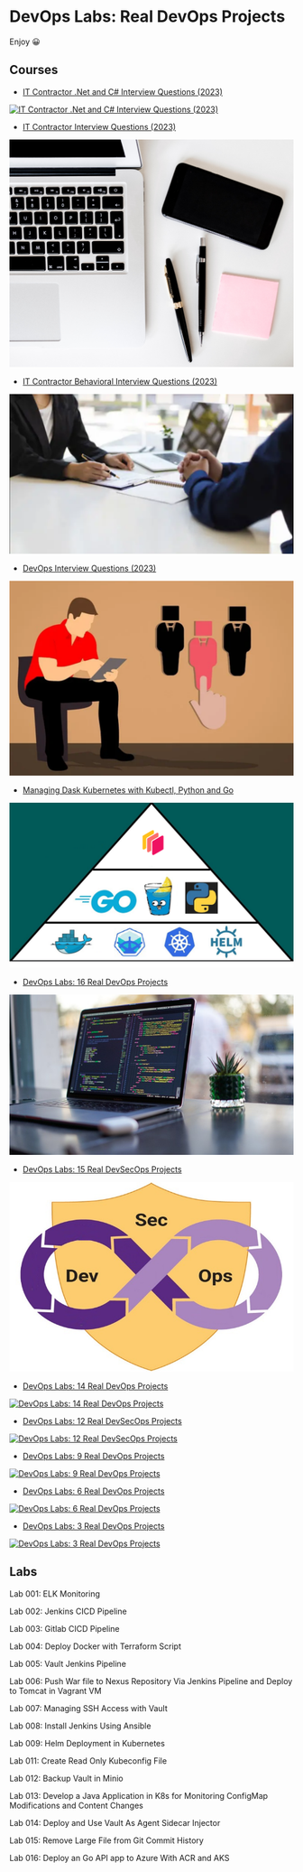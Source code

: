 # DevOps Labs: Real DevOps Projects

Enjoy 😀

## Courses

- [IT Contractor .Net and C# Interview Questions (2023)](https://www.udemy.com/course/it-contractor-net-and-c-interview-questions-20xx)

<a href="https://www.udemy.com/course/it-contractor-net-and-c-interview-questions-20xx">![IT Contractor .Net and C# Interview Questions (2023)](course_logo_iw_NetC#.png)</a>

- [IT Contractor Interview Questions (2023)](https://www.udemy.com/course/it-contractor-interview-questions-20xx)

<a href="https://www.udemy.com/course/it-contractor-interview-questions-20xx">![IT Contractor Interview Questions (2023)](course_logo_iw_IT.jpg)</a>

- [IT Contractor Behavioral Interview Questions (2023)](https://www.udemy.com/course/it-contractor-behavioral-interview-questions-20xx/)

<a href="https://www.udemy.com/course/it-contractor-behavioral-interview-questions-20xx">![IT Contractor Behavioral Interview Questions (2023)](course_logo_iw_Behavioral.png)</a>

- [DevOps Interview Questions (2023)](https://www.udemy.com/course/devops-interview-questions-20xx)

<a href="https://www.udemy.com/course/devops-interview-questions-20xx">![DevOps Interview Questions (2023)](course_logo_iw_DevOps.png)</a>

- [Managing Dask Kubernetes with Kubectl, Python and Go](https://www.udemy.com/course/managing-dask-kubernetes-with-kubectl-python-and-go)

<a href="https://www.udemy.com/course/managing-dask-kubernetes-with-kubectl-python-and-go">![Managing Dask Kubernetes with Kubectl, Python and Go](course_logo_Dask_Backend_Local.png)</a>

- [DevOps Labs: 16 Real DevOps Projects](https://www.udemy.com/course/devops-labs-16-real-devops-projects/)

<a href="https://www.udemy.com/course/devops-labs-16-real-devops-projects/">![DevOps Labs: 16 Real DevOps Projects](course_image_16.jpg)</a>

- [DevOps Labs: 15 Real DevSecOps Projects](https://www.udemy.com/course/devops-labs-15-real-devsecops-projects/)

<a href="https://www.udemy.com/course/devops-labs-15-real-devsecops-projects/">![DevOps Labs: 15 Real DevSecOps Projects](course_image_15.jpg)</a>

- [DevOps Labs: 14 Real DevOps Projects](https://www.udemy.com/course/devops-labs-14-real-devops-projects/)

<a href="https://www.udemy.com/course/devops-labs-14-real-devops-projects/">![DevOps Labs: 14 Real DevOps Projects](course_image_14.jpg)</a>

- [DevOps Labs: 12 Real DevSecOps Projects](https://www.udemy.com/course/devops-labs-12-real-devsecops-projects/)

<a href="https://www.udemy.com/course/devops-labs-12-real-devsecops-projects/">![DevOps Labs: 12 Real DevSecOps Projects](course_image_12.png)</a>

- [DevOps Labs: 9 Real DevOps Projects](https://www.udemy.com/course/devops-labs-9-real-devops-projects/)

<a href="https://www.udemy.com/course/devops-labs-9-real-devops-projects/">![DevOps Labs: 9 Real DevOps Projects](course_image_9.jpg)</a>

- [DevOps Labs: 6 Real DevOps Projects](https://www.udemy.com/course/devops-labs-6-real-devops-projects/)

<a href="https://www.udemy.com/course/devops-labs-6-real-devops-projects/">![DevOps Labs: 6 Real DevOps Projects](course_image_6.jpg)</a>

- [DevOps Labs: 3 Real DevOps Projects](https://www.udemy.com/course/devops-labs-9-real-devops-projects-free-version/)

<a href="https://www.udemy.com/course/devops-labs-9-real-devops-projects-free-version/">![DevOps Labs: 3 Real DevOps Projects](course_image_3.png)</a>

## Labs

Lab 001: ELK Monitoring

Lab 002: Jenkins CICD Pipeline

Lab 003: Gitlab CICD Pipeline

Lab 004: Deploy Docker with Terraform Script

Lab 005: Vault Jenkins Pipeline

Lab 006: Push War file to Nexus Repository Via Jenkins Pipeline and Deploy to Tomcat in Vagrant VM

Lab 007: Managing SSH Access with Vault

Lab 008: Install Jenkins Using Ansible

Lab 009: Helm Deployment in Kubernetes

Lab 011: Create Read Only Kubeconfig File

Lab 012: Backup Vault in Minio

Lab 013: Develop a Java Application in K8s for Monitoring ConfigMap Modifications and Content Changes

Lab 014: Deploy and Use Vault As Agent Sidecar Injector

Lab 015: Remove Large File from Git Commit History

Lab 016: Deploy an Go API app to Azure With ACR and AKS
